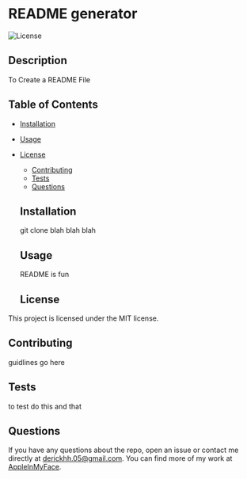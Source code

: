 # README generator
  
  ![License](https://img.shields.io/badge/License-MIT-blue.svg)
  
  ## Description
  
  To Create a README File
  
  ## Table of Contents
  
  * [Installation](#installation)
  * [Usage](#usage)
  
* [License](#license)

  * [Contributing](#contributing)
  * [Tests](#tests)
  * [Questions](#questions)
  
  ## Installation
  
  git clone blah blah blah
  
  ## Usage
  
  README is fun
  
  ## License

This project is licensed under the MIT license.
  
  ## Contributing
  
  guidlines go here
  
  ## Tests
  
  to test do this and that
  
  ## Questions
  
  If you have any questions about the repo, open an issue or contact me directly at [derickhh.05@gmail.com](mailto:derickhh.05@gmail.com). You can find more of my work at [AppleInMyFace](https://github.com/AppleInMyFace).
  